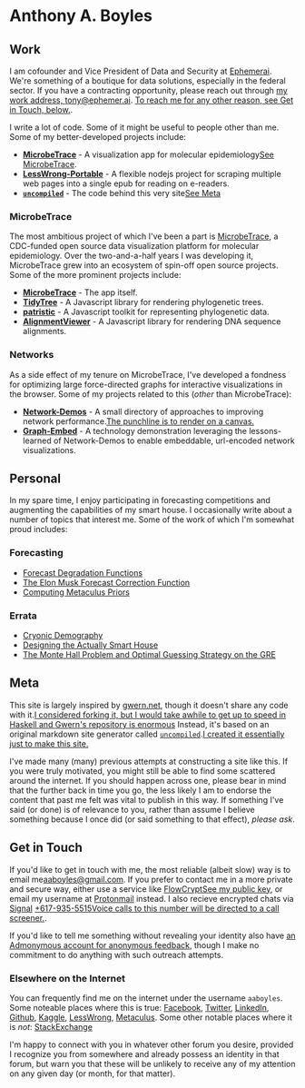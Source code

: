 # Anthony A. Boyles

## Work

I am cofounder and Vice President of Data and Security at [Ephemerai](https://ephemer.ai/). We're something of a boutique for data solutions, especially in the federal sector. If you have a contracting opportunity, please reach out through [my work address, tony@ephemer.ai](mailto:tony@ephemer.ai). [To reach me for any other reason, see <a href="#getintouch">Get in Touch, below.</a>](sidenote).

I write a lot of code. Some of it might be useful to people other than me. Some of my better-developed projects include:

* **[MicrobeTrace](https://github.com/CDCgov/MicrobeTrace)** - A visualization app for molecular epidemiology[See <a href="#microbetrace">MicrobeTrace</a>](sidenote).
* **[LessWrong-Portable](https://github.com/aaboyles/LessWrong-Portable)** - A flexible nodejs project for scraping multiple web pages into a single epub for reading on e-readers.
* **[`uncompiled`](https://github.com/aaboyles/uncompiled)** - The code behind this very site[See <a href="#meta">Meta</a>](sidenote)

### MicrobeTrace

The most ambitious project of which I've been a part is [MicrobeTrace](https://microbetrace.cdc.gov/), a CDC-funded open source data visualization platform for molecular epidemiology. Over the two-and-a-half years I was developing it, MicrobeTrace grew into an ecosystem of spin-off open source projects. Some of the more prominent projects include:

* **[MicrobeTrace](https://github.com/CDCgov/MicrobeTrace)** - The app itself.
* **[TidyTree](https://github.com/CDCgov/TidyTree)** - A Javascript library for rendering phylogenetic trees.
* **[patristic](https://github.com/CDCgov/patristic)** - A Javascript toolkit for representing phylogenetic data.
* **[AlignmentViewer](https://github.com/CDCgov/AlignmentViewer)** - A Javascript library for rendering DNA sequence alignments.

### Networks

As a side effect of my tenure on MicrobeTrace, I've developed a fondness for optimizing large force-directed graphs for interactive visualizations in the browser. Some of my projects related to this (*other* than MicrobeTrace):

* **[Network-Demos](]/Network-Demos/)** - A small directory of approaches to improving network performance.[The punchline is to render on a canvas.](marginnote)
* **[Graph-Embed](https://ephemer-ai.github.io/graph-embed/#)** - A technology demonstration leveraging the lessons-learned of Network-Demos to enable embeddable, url-encoded network visualizations.

## Personal

In my spare time, I enjoy participating in forecasting competitions and augmenting the capabilities of my smart house. I occasionally write about a number of topics that interest me. Some of the work of which I'm somewhat proud includes:

### Forecasting

* [Forecast Degradation Functions](?q=pages/forecast-degradation.md)
* [The Elon Musk Forecast Correction Function](?q=pages/musk-forecast-correction.md)
* [Computing Metaculus Priors](/Essays/portfolio/ComputingMetaculusPriors.html)

### Errata

* [Cryonic Demography](/Essays/portfolio/CryonicDemography.html)
* [Designing the Actually Smart House](/Essays/essays/DesigningTheActuallySmartHouse.html)
* [The Monte Hall Problem and Optimal Guessing Strategy on the GRE](/Essays/essays/MonteHallGREGuessing.html)

## Meta

This site is largely inspired by [gwern.net](https://gwern.net/), though it doesn't share any code with it.[I considered forking it, but I would take awhile to get up to speed in Haskell and <a href="https://github.com/gwern/gwern.net">Gwern's repository is enormous</a>](sidenote) Instead, it's based on an original markdown site generator called [`uncompiled`](/uncompiled/).[I created it essentially just to make this site.](sidenote)

I've made many (many) previous attempts at constructing a site like this. If you were truly motivated, you might still be able to find some scattered around the internet. If you should happen across one, please bear in mind that the further back in time you go, the less likely I am to endorse the content that past me felt was vital to publish in this way. If something I've said (or done) is of relevance to you, rather than assume I believe something because I once did (or said something to that effect), *please ask*.

## Get in Touch

If you'd like to get in touch with me, the most reliable (albeit slow) way is to email me[<a href="mailto:aaboyles@gmail.com">aaboyles@gmail.com</a>](sidenote). If you prefer to contact me in a more private and secure way, either use a service like [FlowCrypt](https://flowcrypt.com/)[<a href="https://flowcrypt.com/pub/aaboyles@gmail.com">See my public key</a>](sidenote), or email my username at [Protonmail](https://protonmail.com/) instead. I also recieve encrypted chats via [Signal](https://signal.org/en/) [+617-935-5515](tel:6179355515)[Voice calls to this number will be directed to a call screener.](marginnote).

If you'd like to tell me something without revealing your identity also have [an Admonymous account for anonymous feedback](https://www.admonymous.co/aaboyles), though I make no commitment to do anything with such outreach attempts.

### Elsewhere on the Internet

You can frequently find me on the internet under the username `aaboyles`. Some noteable places where this is true: [Facebook](https://www.facebook.com/AABoyles/), [Twitter](https://twitter.com/AABoyles), [LinkedIn](https://www.linkedin.com/in/aaboyles/), [Github](https://github.com/AABoyles/), [Kaggle](https://www.kaggle.com/aaboyles/), [LessWrong](https://www.lesswrong.com/users/aaboyles), [Metaculus](https://www.metaculus.com/accounts/profile/106142/). Some other notable places where it is *not*: [StackExchange](https://stackexchange.com/users/246792/tony-boyles)

I'm happy to connect with you in whatever other forum you desire, provided I recognize you from somewhere and already possess an identity in that forum, but warn you that these will be unlikely to receive any of my attention on any given day (or month, for that matter).